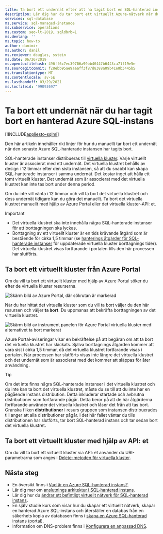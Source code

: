 ```yaml
---
title: Ta bort ett undernät efter att ha tagit bort en SQL-hanterad instans
description: Lär dig hur du tar bort ett virtuellt Azure-nätverk när du har tagit bort en hanterad Azure SQL-instans.
services: sql-database
ms.service: sql-managed-instance
ms.subservice: operations
ms.custom: seo-lt-2019, sqldbrb=1
ms.devlang: ''
ms.topic: how-to
author: danimir
ms.author: danil
ms.reviewer: douglas, sstein
ms.date: 06/26/2019
ms.openlocfilehash: 496ff6c7ec39706a99bb40447b6443ca71f19e5e
ms.sourcegitcommit: f28ebb95ae9aaaff3f87d8388a09b41e0b3445b5
ms.translationtype: MT
ms.contentlocale: sv-SE
ms.lasthandoff: 03/29/2021
ms.locfileid: "99093697"
---
```

# <a name="delete-a-subnet-after-deleting-an-azure-sql-managed-instance"></a>Ta bort ett undernät när du har tagit bort en hanterad Azure SQL-instans
[!INCLUDE[appliesto-sqlmi](../includes/appliesto-sqlmi.md)]

Den här artikeln innehåller rikt linjer för hur du manuellt tar bort ett undernät när den senaste Azure SQL-hanterade instansen har tagits bort.

SQL-hanterade instanser distribueras till [virtuella kluster](connectivity-architecture-overview.md#virtual-cluster-connectivity-architecture). Varje virtuellt kluster är associerat med ett undernät. Det virtuella klustret behålls av design i 12 timmar efter den sista instansen, så att du snabbt kan skapa SQL-hanterade instanser i samma undernät. Det kostar inget att hålla ett tomt virtuellt kluster. Det undernät som är associerat med det virtuella klustret kan inte tas bort under denna period.

Om du inte vill vänta i 12 timmar och vill ta bort det virtuella klustret och dess undernät tidigare kan du göra det manuellt. Ta bort det virtuella klustret manuellt med hjälp av Azure Portal eller det virtuella kluster-API: et.

> [!IMPORTANT]
> - Det virtuella klustret ska inte innehålla några SQL-hanterade instanser för att borttagningen ska lyckas. 
> - Borttagning av ett virtuellt kluster är en tids krävande åtgärd som är bestående för cirka 1,5 timmar (se [hanterings åtgärder för SQL-hanterade instanser](./sql-managed-instance-paas-overview.md#management-operations) för uppdaterade virtuella kluster borttagnings tider). Det virtuella klustret visas fortfarande i portalen tills den här processen har slutförts.

## <a name="delete-a-virtual-cluster-from-the-azure-portal"></a>Ta bort ett virtuellt kluster från Azure Portal

Om du vill ta bort ett virtuellt kluster med hjälp av Azure Portal söker du efter de virtuella kluster resurserna.

![Skärm bild av Azure Portal, där sökrutan är markerad](./media/virtual-cluster-delete/virtual-clusters-search.png)

När du har hittat det virtuella kluster som du vill ta bort väljer du den här resursen och väljer **ta bort**. Du uppmanas att bekräfta borttagningen av det virtuella klustret.

![Skärm bild av instrument panelen för Azure Portal virtuella kluster med alternativet ta bort markerat](./media/virtual-cluster-delete/virtual-clusters-delete.png)

Azure Portal-aviseringar visar en bekräftelse på att begäran om att ta bort det virtuella klustret har skickats. Själva borttagnings åtgärden kommer att vara sist i cirka 1,5 timmar, då det virtuella klustret fortfarande visas i portalen. När processen har slutförts visas inte längre det virtuella klustret och det undernät som är associerat med det kommer att släppas för åter användning.

> [!TIP]
> Om det inte finns några SQL-hanterade instanser i det virtuella klustret och du inte kan ta bort det virtuella klustret, måste du se till att du inte har en pågående instans distribution. Detta inkluderar startade och avbrutna distributioner som fortfarande pågår. Detta beror på att de här åtgärderna fortfarande använder det virtuella klustret och låser det från att tas bort. Granska fliken **distributioner** i resurs gruppen som instansen distribuerades till anger att alla distributioner pågår. I det här fallet väntar du tills distributionen har slutförts, tar bort SQL-hanterad instans och tar sedan bort det virtuella klustret.

## <a name="delete-a-virtual-cluster-by-using-the-api"></a>Ta bort ett virtuellt kluster med hjälp av API: et

Om du vill ta bort ett virtuellt kluster via API: et använder du URI-parametrarna som anges i [Delete-metoden för virtuella kluster](/rest/api/sql/virtualclusters/delete).

## <a name="next-steps"></a>Nästa steg

- En översikt finns i [Vad är en Azure SQL-hanterad instans?](sql-managed-instance-paas-overview.md).
- Lär dig mer om [anslutnings arkitektur i SQL-hanterad instans](connectivity-architecture-overview.md).
- Lär dig hur du [ändrar ett befintligt virtuellt nätverk för SQL-hanterad instans](vnet-existing-add-subnet.md).
- En själv studie kurs som visar hur du skapar ett virtuellt nätverk, skapar en hanterad Azure SQL-instans och återställer en databas från en säkerhets kopia av databasen finns i [skapa en Azure SQL-hanterad instans (portal)](instance-create-quickstart.md).
- Information om DNS-problem finns i [Konfigurera en anpassad DNS](custom-dns-configure.md).